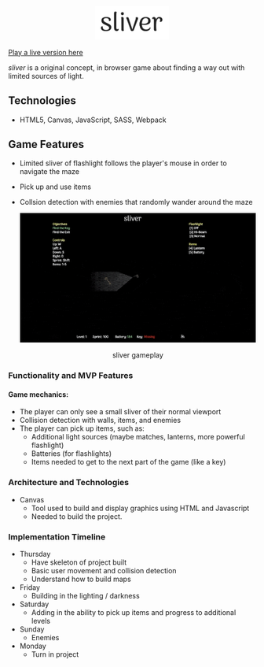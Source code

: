 <p align="center">
      <a href="https://github.com/jameshawkinsjr/sliver">
    <img src="https://github.com/jameshawkinsjr/sliver/blob/master/dist/images/sliver_logo.png" alt="logo" width="150">
    </a>
</p>

[Play a live version here](https://jameshawkinsjr.github.io/sliver/dist/)

_sliver_ is a original concept, in browser game about finding a way out with limited sources of light.
    

## Technologies

* HTML5, Canvas, JavaScript, SASS, Webpack

## Game Features

* Limited sliver of flashlight follows the player's mouse in order to navigate the maze
* Pick up and use items
* Collsion detection with enemies that randomly wander around the maze
   
   <p align="center">
    <img src="https://github.com/jameshawkinsjr/sliver/blob/master/dist/images/sliver.gif" alt="gameplay" width="600">

   <p align="center">sliver gameplay</p>
   
   </p>
   
### Functionality and MVP Features
#### **Game mechanics:**
   * The player can only see a small sliver of their normal viewport
   * Collision detection with walls, items, and enemies      
   * The player can pick up items, such as:
      * Additional light sources (maybe matches, lanterns, more powerful flashlight)
      * Batteries (for flashlights)
      * Items needed to get to the next part of the game (like a key)

### Architecture and Technologies
   * Canvas
     * Tool used to build and display graphics using HTML and Javascript
     * Needed to build the project.

### Implementation Timeline
* Thursday
    * Have skeleton of project built
    * Basic user movement and collision detection
    * Understand how to build maps
* Friday
    * Building in the lighting / darkness
* Saturday
    * Adding in the ability to pick up items and progress to additional levels
* Sunday
    * Enemies
* Monday
    * Turn in project
    
